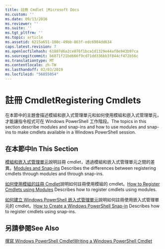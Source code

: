 ```yaml
---
title: 註冊 Cmdlet |Microsoft Docs
ms.custom: ''
ms.date: 09/13/2016
ms.reviewer: ''
ms.suite: ''
ms.tgt_pltfrm: ''
ms.topic: article
ms.assetid: 6215a651-100c-49bb-863f-edc6984dd634
caps.latest.revision: 7
ms.openlocfilehash: 61807d6a2ce076f1bca1d1329e44af8e943b97ca
ms.sourcegitcommit: b6871f21bd666f9cd71dd336bb3f844cf472b56c
ms.translationtype: MT
ms.contentlocale: zh-TW
ms.lasthandoff: 02/03/2019
ms.locfileid: "56855054"
---
```

# <a name="registering-cmdlets"></a><span data-ttu-id="856ec-102">註冊 Cmdlet</span><span class="sxs-lookup"><span data-stu-id="856ec-102">Registering Cmdlets</span></span>

<span data-ttu-id="856ec-103">在本節中的主題會描述模組和嵌入式管理單元和如何使用模組和嵌入式管理單元，才能讓指令程式可在 Windows PowerShell 工作階段。</span><span class="sxs-lookup"><span data-stu-id="856ec-103">The topics in this section describe modules and snap-ins and how to use modules and snap-ins to make cmdlets available in a Windows PowerShell session.</span></span>

## <a name="in-this-section"></a><span data-ttu-id="856ec-104">在本節中</span><span class="sxs-lookup"><span data-stu-id="856ec-104">In This Section</span></span>

<span data-ttu-id="856ec-105">[模組和嵌入式管理單元](./modules-and-snap-ins.md)說明註冊 cmdlet，透過模組和嵌入式管理單元之間的差異。</span><span class="sxs-lookup"><span data-stu-id="856ec-105">[Modules and Snap-ins](./modules-and-snap-ins.md) Describes the differences between registering cmdlets through modules and through snap-ins.</span></span>

<span data-ttu-id="856ec-106">[如何使用模組的註冊 Cmdlet](./how-to-import-cmdlets-using-modules.md)說明如何註冊使用模組的 cmdlet。</span><span class="sxs-lookup"><span data-stu-id="856ec-106">[How to Register Cmdlets using Modules](./how-to-import-cmdlets-using-modules.md) Describes how to register cmdlets using modules.</span></span>

<span data-ttu-id="856ec-107">[如何建立 Windows PowerShell 嵌入式管理單元](./how-to-create-a-windows-powershell-snap-in.md)說明如何註冊使用嵌入式管理單元的 cmdlet。</span><span class="sxs-lookup"><span data-stu-id="856ec-107">[How to Create a Windows PowerShell Snap-in](./how-to-create-a-windows-powershell-snap-in.md) Describes how to register cmdlets using snap-ins.</span></span>

## <a name="see-also"></a><span data-ttu-id="856ec-108">另請參閱</span><span class="sxs-lookup"><span data-stu-id="856ec-108">See Also</span></span>

[<span data-ttu-id="856ec-109">撰寫 Windows PowerShell Cmdlet</span><span class="sxs-lookup"><span data-stu-id="856ec-109">Writing a Windows PowerShell Cmdlet</span></span>](./writing-a-windows-powershell-cmdlet.md)
